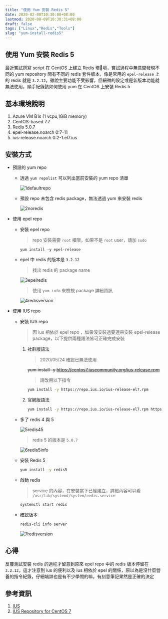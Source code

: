 ```yaml
---
title: "使用 Yum 安裝 Redis 5"
date: 2020-02-08T10:30:00+08:00
lastmod: 2020-08-09T10:30:31+08:00
draft: false
tags: ["Linux","Redis","Tools"]
slug: "yum-install-redis5"
---
```


## 使用 Yum 安裝 Redis 5

最近嘗試撰寫 script 在 CentOS 上建立 Redis 環境，嘗試過程中無意間發現不同的 yum repository 間有不同的 redis 套件版本，像是常用的 `epel-release` 上的 redis 就是 `3.2.12`，雖說主要功能不受影響，但細微的設定或是新版本功能就無法使用，順手紀錄該如何使用 yum 在 CentOS 上安裝 Redis 5

## 基本環境說明

1. Azure VM B1s (1 vcpu,1GiB memory)
2. CentOS-based 7.7
3. Redis 5.0.7
4. epel-release.noarch 0:7-11
5. ius-release.noarch 0:2-1.el7.ius

## 安裝方式

- 預設的 yum repo

    - 透過 `yum repolist` 可以列出當前安裝的 yum repo 清單

        ![1defaultrepo](https://user-images.githubusercontent.com/3851540/74078486-4bf9c080-4a66-11ea-958a-3055ea1116ad.png)

    - 預設 repo 未包含 redis package，無法透過 yum 來安裝 redis

        ![2noredis](https://user-images.githubusercontent.com/3851540/74078488-4ef4b100-4a66-11ea-8343-45a303c4b0b9.png)

- 使用 epel repo

    - 安裝 epel repo

        > repo 安裝需要 `root` 權限，如果不是 `root` user，請加 `sudo`

        ```sudo
        yum install -y epel-release
        ```

    - epel 中 redis 的版本是 `3.2.12`

        > 找出 redis 的 package name

        ![3epelredis](https://user-images.githubusercontent.com/3851540/74078489-4f8d4780-4a66-11ea-9572-28b659b0e31b.png)

        > 使用 `yum info` 來檢視 package 詳細資訊

        ![4redisversion](https://user-images.githubusercontent.com/3851540/74078490-50be7480-4a66-11ea-831f-9a4075f55b7a.png)

- 使用 IUS repo

    - 安裝 IUS repo

        > 因 ius 相依於 epel repo ，如果沒安裝過要連帶安裝 epel-release package，以下提供兩種語法皆可正確完成安裝

        1. 社群版語法

            > 2020/05/24 確認已無法使用

            ~~yum install -y  https://centos7.iuscommunity.org/ius-release.rpm~~
            
            > 請改用以下指令

            ```bash
            yum install -y https://repo.ius.io/ius-release-el7.rpm
            ```

        2. 官網版語法

            ```bash
            yum install -y https://repo.ius.io/ius-release-el7.rpm https://dl.fedoraproject.org/pub/epel/epel-release-latest-7.noarch.rpm
            ```

    - 多了 redis 4 與 5

        ![5redis45](https://user-images.githubusercontent.com/3851540/74078492-51570b00-4a66-11ea-810a-62468d310676.png)

        > redis 5 的版本是 `5.0.7`

        ![6redis5info](https://user-images.githubusercontent.com/3851540/74078493-51570b00-4a66-11ea-98a0-211228629854.png)

    - 安裝 Redis 5

        ```bash
        yum install -y redis5
        ```

    - 啟動 redis

        > service 的內容，在安裝當下已經建立，詳細內容可以看 `/usr/lib/systemd/system/redis.service`

        ```bash
        systemctl start redis
        ```

    - 確認版本

        ```bash
        redis-cli info server
        ```

        ![7redisversion](https://user-images.githubusercontent.com/3851540/74078494-51efa180-4a66-11ea-96db-c73a0ea64c84.png)

## 心得

反覆測試安裝 redis 的過程才留意到原來 epel repo 中的 redis 版本停留在 `3.2.12`，這才注意到 ius 的便利以及 ius 相依於 epel 的關係，原以為是沒什麼營養的指令紀錄，仔細端詳也是有不少學問的嘛，有刻意筆記果然是正確的決定

## 參考資訊

1. [IUS](https://ius.io/)
2. [IUS Repository for CentOS 7](https://plone.lucidsolutions.co.nz/linux/centos/ius-repository-for-centos-7)
